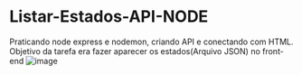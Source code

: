 # Listar-Estados-API-NODE
Praticando node express e nodemon, criando API e conectando com HTML. Objetivo da tarefa era fazer aparecer os estados(Arquivo  JSON) no front-end
![image](https://user-images.githubusercontent.com/75628342/188189703-e53b920d-d500-4585-b537-b9699e78f771.png)

